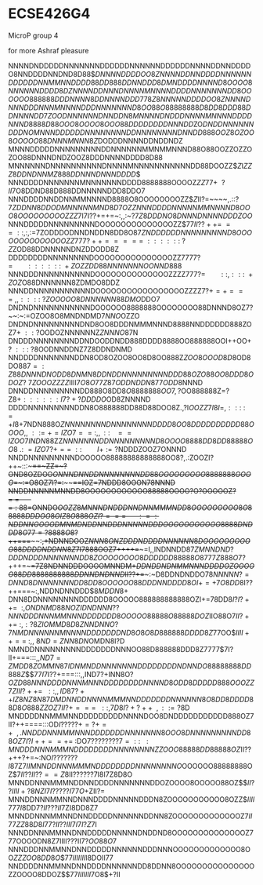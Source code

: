 ECSE426G4
=========

MicroP group 4 

for more Ashraf pleasure


NNNNDNDDDDDNNNNNNNDDDDDDNNNNNNDDDDDDNNNNDDNNDDDDO8NNDDDDNNDND8D88$$DNNNNDDDDOO8Z
NNNNDDNNDDDDNNNNNNDDDDDDNNMMNNDDDD88DD888DDNNDDD8DMNDDDDNNNND8OOOO8NNNNNNDDDD8DZ
NNNNDDNNNDNNNNMNNNNDDDDNNNNNNNDD8OOOOOO888888DDDNNNN8DDNNNNDDD778Z8NNNNNDDDDOO8Z
NNNNDNNNDDDNNNMNNNNDDDNNNNNNND8OO88O88888888D8DD8DDD88DDNNNNDD7ZOODNNNNNNDNNDDN8
MNNNNDNDDDNNNNMNNNNDDDDNNND8888D88OOO8OOOO8OOO88DDDDDDDDNNNDD$ZO$DNDDNNNNNNDDDNO
MNNNDDDDDDNNNNNNNNDDNNNNNNNNDNNDD888OOZ8OZOO8OOOOO88DNNNMNNN8Z$DODDDNNNNDDNDDNDZ
MNNNDDDDDNNNNNNNNNDDNNNNNNMMNMMNNND88O88OOZZOZZOZOO88DNNNDNDZOOZ8DDDNNNNDDDD8D88
MNNNNNNDNNNNNNNNNNDNNNNMNNNNNNNNNNNDD88DOOZZ$$Z$I$ZZZ8DDNDNNMZ888DDNNNDNNNDDDD$$
NNNDDDDNNNNNNNMNNNNNNNDDDD8888888OOOOZ$ZZ$7$7+~~?II7$O8DDND88D888DDNNNNNDDD8DDO7
NNNDDDDNNDDNNMMNNNND8888O8OOOOOOOOZZ$$Z$II?=~~~~,.::?7$ZDDNN8DDODMNNNNNMND8D7OZZ
NNNDDDDNNNNNMMNNNND8OOO8OOOOOOOOOZZZ$7I7I??+=+=~:,,:~?7$Z8DDDNO8DNNNDNNNNDDDZOO$
NNNDDDDDNNNNNNNNNDOOOOOOOOOOOOOOZZ$$77II??++=~==::,:,:=$7ZODDDODNNDNDDN8DD8O87$Z
NDDDDDDNNNNNNNNND8OOOOOOOOOOOOOOZZ$$777?++=====~::::::~?Z$ZOD88DDNNNNNDNZDDODD8Z
DDDDDDDDNNNNNNNNDOOOOOOOOOOOOOOOZZ$7777?=~~~~~~~::::::~+ZOZZDD88NNNNNNNOONND888$
NNNDDDNNNNNNNNNNDOOOOOOOOOOOOOOZZZZ$777?=~~~~~~~::,:::~+ZOZ$O88DNNNNNN8ZDMDO8DDZ
NNNDDNNNNNNNNNNNDOOOOOOOOOOOOOOOOOZZZZ$7?+=+===~,,::::~?ZOOOOO8DNNNNNN88DMO$DDO7
DNDNDNNNNNNNNNNNDOOOOOO8888888OOOOOOOO88DNNND8OZ7?~~:~:=OZOO8O8MNDNDMD$7NNO$OZZO
DNDNDNNNNNNNNNDND8OO8DDDNMMMNNND8888NNDDDDDD888ZOZ7$+~::?$OODOZNNNNNNZ$ZNNNO87$N
DNDDDNNNNNNNNDDNDOODDNDD888DDDD8888OO888888OOI++OO$+?~:::~?$8OODNNDDNZ7Z8DDNDNMD
NNDDDDNNNNNNNDDN8OD8OZOO8OO8D8OO888Z$ZOO8OOOD8D8$OD8DO88$7=:Z88DNNNDNO$$DD8DNMN8
DDNDDNNNNNNNNNDDD88OZO88OO8DDD8ODOZ?~7ZOOOZZZZ$IIII7$O8O77Z87ODDNDDN877ODD$8NNND
DNNDDNNNNNNNNNDD888O8DD8$O8888888OO7,?$OO888888Z=?Z8$+::::::I7?+?DDDDO$OD8ZNNNND
DDDDNNNNNNNNNDDN8O888888DD88D88DOO8Z.,?I$OOZZ7I$8$I=,:::~:~=+I$8+7NDN888O$ZNNNNN
NNNDNNNNNNNNDDDD8OO8DDDDDDDDDD88OOOO,,~::=+=IZO7==:,,::~~~==IZOO7INDN8$8ZZ$NNNNN
NNDDNNNNNNNNND8OOOO8888DD8DD88888OO8~.:~=IZO7?+==~::~~~~~~~~I+:=?$NDDDZOOZ7ONNND
NNDDNNNNNNNNNDOOOOO88888888888888OO8?,.:ZOOZI?++~:::~~~~~==~ZZ=~?OND8OZDOO$ONNND
NNDDNNNNNNNNDD88OOOOOOOOO8888888OOOO$=~:=O8OZ7I?=~~:~~~~~~==IOZ=7NDDD8OOON78NNND
NNDDNNNNNMNNDD8OOOOOOOOOOOO88888OOOO$?$O?OOOOOZ$?=~=~~~~~=:~88$=ONNDO$OOZZ8MNNND
NDDDNNDNNMMMNDD8OOOOOOOOO8O88888DDDOO8OIZ8O888OZI?===~~~~~~~:~=:NDDNNOOOODMN$$MD
NDDNNDDDNNNNNDDDOOOOOOOOOOO8888DNDDD8O77=?8888O8$?++===~~~~:~~,+NDNNDOOZ$NNN8ONZ
DDDNDDDDNNNNNN8DOOOOOOOOOO88DDDDNDDNN8Z7$I7888OOZ7++++=~~~=I,,INDNNDD87$ZMNNDND?
DDDNDDDNNNNNNNDD8ZOOOOOOOO8DDDDDD88888O8777Z888O$7?+++=~~~=7Z8NDNNDDDOOOOMNNDM$+
DDNDDNDNMMNNNDDDDOZOOOOO88DD8888888888DDNNDNDNND$II??+=~~~:~D8DDNDNDDO$78NNNNN?=
DNND8DNNNNNNNDD8DD8OOOOOO88DDDNNDDDD8OI+=+7O8DD8$I??++===~:,NDDNDNNDDD$$8MDDN8$+
DNN8DDNNNNNNNNDDDDDD8OOOOO888888888888OZI+=78DD8$I?I?++=~~:,ONDNMD88NOZIDNDNNN??
NNNDDDNNNMMNNNDDDDDDD8OOOOO88888O88888DOZ$IIO88O$7II?++=~:,:?8ZIOMMD8D8ZNNDNNO?7
NMDNNNNNNMNNNNDDDDDDDND8O8O8D888888DDDD8Z$77OO$$IIII++==~:,,~8ND=ZNN8DN$OMDN8I?D
NMNDDNNNNNNNNNDDDDDDDNNNOO88D888888DDD8Z7777$$7$I?II+===:::,,$ND7=ZMDD8ZOMMN87ID
NMNDDNNNNNNNDDDDDDDDNDNNDO88888888DD888Z$$$$77I$7I??+===:::,,IND7?+INN8O?$OZD88N
NNDDDDNNNMNNNDDDDDDDDNNNND8ODD8DDDDD888OOOZZ7$$ZIII?++=~~::,,ID87?++IZ8NZ8N87DMD
NNDDNNNNMMMNNDDDDDDDNNNNNN8O8DD8DDDD88D8O888ZZOZ7II?+===~~::,7D8I?+?++~~,::=?$8D
MNDDDDNNMMMNNDDDDDDDDDNNNNDOO8DNDDDDDDDDDDD888OZ7II?++====:::OD$I?????+=?+=+~~,.
NNDDDNNNMMNNNDDDDDDDNNNNNNN8OOO8DNNNNNNNNNDD88OZ7I?I++==+=~:$DO7????????$7=::~~:
MNDDDNNNMMMNDDDDDDDDNNNNNNNNZZOOO88888DD88888OZ$II??+++?+=~:NO$I???????I8$7Z$7II
MNNDDNNNMMMNDDDDDDDDNNNNNNNNO$OOOOOO88888888OZ$$7II??II??==Z8$II??????7I8I7Z8D8O
MNNDDNNNMMMNDDNNDDDDNNNNNNNDDOZOOOO8OOOOO88OZ$$$II??IIII+?8NZI7I?????I77O+$ZII?=
MNNDDNNNMMNNDNNNDDDDNNNNNDDDN8ZOOOOOOOOOOO8OZZ$$IIII777I$8DD$7?II???II7$ZI8DD8Z7
MNNDDNNNMMNNDNNDDDDDNNNNNNDDNN8ZOOOOOOOOOOOOOZ$7II77$$ZZ88D8I77?II??III7I7I?Z$7I
NNNDDNNNMMNNDNNDDDDDNNNNNDNDDND8OOOOOOOOOOOOOOZ$777$OOOODN8Z7IIII???II7$?OO88O$7
NNNDDDNNMMNNDNNDDDDDNNNNNNDDDNNNOOOOOOOOOOOOO8OO$ZZZOO8DD8O$$$77IIIIIII$I8DOII77
NNDDDDNNMMNNDNNDDDDNNNNNNDD8DDNN8OOOOOOOOOOOOOOOZZOOOO8DDOZ$$$77IIIIIII$7O8$+?II
